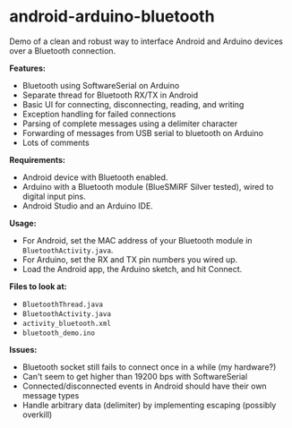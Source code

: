 android-arduino-bluetooth
=========================

Demo of a clean and robust way to interface Android and Arduino devices over a Bluetooth connection.

**Features:**

 * Bluetooth using SoftwareSerial on Arduino
 * Separate thread for Bluetooth RX/TX in Android
 * Basic UI for connecting, disconnecting, reading, and writing
 * Exception handling for failed connections
 * Parsing of complete messages using a delimiter character
 * Forwarding of messages from USB serial to bluetooth on Arduino
 * Lots of comments

**Requirements:**

 * Android device with Bluetooth enabled.
 * Arduino with a Bluetooth module (BlueSMiRF Silver tested), wired to digital input pins.
 * Android Studio and an Arduino IDE.

**Usage:**

 * For Android, set the MAC address of your Bluetooth module in `BluetoothActivity.java`.
 * For Arduino, set the RX and TX pin numbers you wired up.
 * Load the Android app, the Arduino sketch, and hit Connect.

**Files to look at:**

 * `BluetoothThread.java`
 * `BluetoothActivity.java`
 * `activity_bluetooth.xml`
 * `bluetooth_demo.ino`

**Issues:**

 * Bluetooth socket still fails to connect once in a while (my hardware?)
 * Can't seem to get higher than 19200 bps with SoftwareSerial
 * Connected/disconnected events in Android should have their own message types
 * Handle arbitrary data (delimiter) by implementing escaping (possibly overkill)
